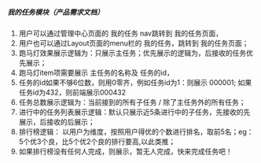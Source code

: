##### 我的任务模块（产品需求文档）

1. 用户可以通过管理中心页面的 我的任务 nav跳转到 我的任务页面，
2. 用户也可以通过Layout页面的menu栏的 我的任务，跳转到  我的任务页面；
3. 跑马灯效果展示逻辑为：只展示主任务；优先展示的逻辑为，后接收的任务优先展示；
4. 跑马灯item项需要展示 主任务的名称及 任务的id，
5. 任务的id如果不够6位数，则用0零齐，例如任务id为1：则展示 000001; 如果任务id为432，则前端展示000432
6. 任务总数展示逻辑为：当前接到的所有子任务 /  除了主任务外的所有任务；
7. 进行中的任务列表展示逻辑：默认只展示近5条进行中的子任务，先接收的先展示，后接收的后展示；
8. 排行榜逻辑： 以用户为维度，按照用户得优的个数进行排名，取前5名；eg： 5个优3个良，比5个优2个良的排行要高,以此类推；
9. 如果排行榜没有任何人完成，则展示，暂无人完成，快来完成任务吧！

